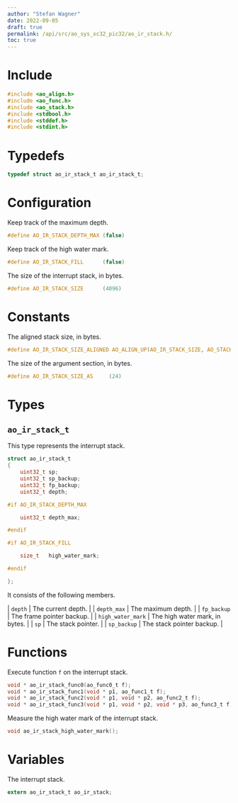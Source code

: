 ```yaml
---
author: "Stefan Wagner"
date: 2022-09-05
draft: true
permalink: /api/src/ao_sys_xc32_pic32/ao_ir_stack.h/
toc: true
---
```


# Include

```c
#include <ao_align.h>
#include <ao_func.h>
#include <ao_stack.h>
#include <stdbool.h>
#include <stddef.h>
#include <stdint.h>
```

# Typedefs

```c
typedef struct ao_ir_stack_t ao_ir_stack_t;
```

# Configuration

Keep track of the maximum depth.

```c
#define AO_IR_STACK_DEPTH_MAX (false)
```

Keep track of the high water mark.

```c
#define AO_IR_STACK_FILL      (false)
```

The size of the interrupt stack, in bytes.

```c
#define AO_IR_STACK_SIZE      (4096)
```

# Constants

The aligned stack size, in bytes.

```c
#define AO_IR_STACK_SIZE_ALIGNED AO_ALIGN_UP(AO_IR_STACK_SIZE, AO_STACK_ALIGN)
```

The size of the argument section, in bytes.

```c
#define AO_IR_STACK_SIZE_AS     (24)
```

# Types

## `ao_ir_stack_t`

This type represents the interrupt stack.

```c
struct ao_ir_stack_t
{
    uint32_t sp;
    uint32_t sp_backup;
    uint32_t fp_backup;
    uint32_t depth;

#if AO_IR_STACK_DEPTH_MAX

    uint32_t depth_max;

#endif

#if AO_IR_STACK_FILL

    size_t   high_water_mark;

#endif

};
```

It consists of the following members.

| `depth` | The current depth. |
| `depth_max` | The maximum depth. |
| `fp_backup` | The frame pointer backup. |
| `high_water_mark` | The high water mark, in bytes. |
| `sp` | The stack pointer. |
| `sp_backup` | The stack pointer backup. |

# Functions

Execute function `f` on the interrupt stack.

```c
void * ao_ir_stack_func0(ao_func0_t f);
void * ao_ir_stack_func1(void * p1, ao_func1_t f);
void * ao_ir_stack_func2(void * p1, void * p2, ao_func2_t f);
void * ao_ir_stack_func3(void * p1, void * p2, void * p3, ao_func3_t f);
```

Measure the high water mark of the interrupt stack.

```c
void ao_ir_stack_high_water_mark();
```

# Variables

The interrupt stack.

```c
extern ao_ir_stack_t ao_ir_stack;
```
